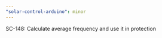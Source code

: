 ```yaml
---
"solar-control-arduino": minor
---
```


SC-148: Calculate average frequency and use it in protection
